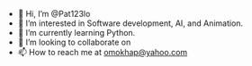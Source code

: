- 👋 Hi, I’m @Pat123lo
- 👀 I’m interested in Software development, AI, and Animation.
- 🌱 I’m currently learning Python.
- 💞️ I’m looking to collaborate on 
- 📫 How to reach me at omokhap@yahoo.com

<!---
Pat123lo/Pat123lo is a ✨ special ✨ repository because its `README.md` (this file) appears on your GitHub profile.
You can click the Preview link to take a look at your changes.
--->
